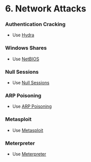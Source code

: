 # 6. Network Attacks

### Authentication Cracking

- Use [Hydra ](https://www.notion.so/Hydra-288f7189a31648a9ae116a38ea8d9cf2)

### Windows Shares

- Use [NetBIOS](https://www.notion.so/NetBIOS-f50973cb113148c893c617e707691065)

### Null Sessions

- Use [Null Sessions](https://www.notion.so/Null-Sessions-010407b7ae5b47569c9a0f8d3722bd3c)

### ARP Poisoning

- Use [ARP Poisoning](https://www.notion.so/ARP-Poisoning-32cd3897bd2b433da7a9f29f3ebed35e)

### Metasploit

- Use [Metasploit](https://www.notion.so/Metasploit-9a9c4b52069e4a67a5eec0a78f643e55)

### Meterpreter

- Use [Meterpreter](https://www.notion.so/Meterpreter-c3b8eea092bf443881a3be70c166193a)